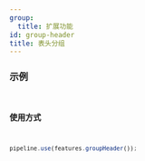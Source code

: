 ```yaml
---
group:
  title: 扩展功能
id: group-header
title: 表头分组
---
```


### 示例

<code
src="../../../../demos/groupHeader.tsx"
/>

### 使用方式

```ts
pipeline.use(features.groupHeader());
```

